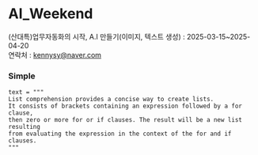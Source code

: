 # AI_Weekend
(산대특)업무자동화의 시작, A.I 만들기(이미지, 텍스트 생성) : 2025-03-15~2025-04-20    
연락처 : kennysy@naver.com

### Simple
    text = """
    List comprehension provides a concise way to create lists.
    It consists of brackets containing an expression followed by a for clause,
    then zero or more for or if clauses. The result will be a new list resulting
    from evaluating the expression in the context of the for and if clauses.
    """
